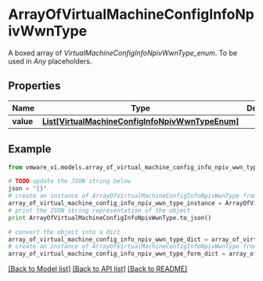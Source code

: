 # ArrayOfVirtualMachineConfigInfoNpivWwnType

A boxed array of *VirtualMachineConfigInfoNpivWwnType_enum*. To be used in *Any* placeholders. 

## Properties
Name | Type | Description | Notes
------------ | ------------- | ------------- | -------------
**value** | [**List[VirtualMachineConfigInfoNpivWwnTypeEnum]**](VirtualMachineConfigInfoNpivWwnTypeEnum.md) |  | 

## Example

```python
from vmware_vi.models.array_of_virtual_machine_config_info_npiv_wwn_type import ArrayOfVirtualMachineConfigInfoNpivWwnType

# TODO update the JSON string below
json = "{}"
# create an instance of ArrayOfVirtualMachineConfigInfoNpivWwnType from a JSON string
array_of_virtual_machine_config_info_npiv_wwn_type_instance = ArrayOfVirtualMachineConfigInfoNpivWwnType.from_json(json)
# print the JSON string representation of the object
print ArrayOfVirtualMachineConfigInfoNpivWwnType.to_json()

# convert the object into a dict
array_of_virtual_machine_config_info_npiv_wwn_type_dict = array_of_virtual_machine_config_info_npiv_wwn_type_instance.to_dict()
# create an instance of ArrayOfVirtualMachineConfigInfoNpivWwnType from a dict
array_of_virtual_machine_config_info_npiv_wwn_type_form_dict = array_of_virtual_machine_config_info_npiv_wwn_type.from_dict(array_of_virtual_machine_config_info_npiv_wwn_type_dict)
```
[[Back to Model list]](../README.md#documentation-for-models) [[Back to API list]](../README.md#documentation-for-api-endpoints) [[Back to README]](../README.md)


